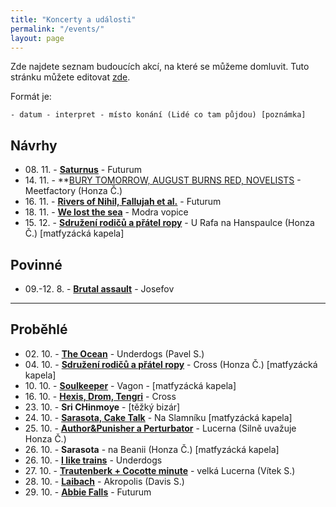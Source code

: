 ```yaml
---
title: "Koncerty a události"
permalink: "/events/"
layout: page
---
```


Zde najdete seznam budoucích akcí, na které se můžeme domluvit. Tuto stránku
můžete editovat [zde](https://github.com/yagarea/blackblog/blob/master/single-pages/events.md?plain=1).

Formát je:

```
- datum - interpret - místo konání (Lidé co tam půjdou) [poznámka]
```

## Návrhy

- 08\. 11\. \- **[Saturnus](https://obscure.cz/cs/tickets/detail/id/518)** - Futurum
- 14\. 11\. \- **[BURY TOMORROW, AUGUST BURNS RED, NOVELISTS](https://obscure.cz/cs/tickets/detail/id/387) - Meetfactory (Honza Č.)
- 16\. 11\. \- **[Rivers of Nihil, Fallujah et al.](https://obscure.cz/cs/tickets/detail/id/400)** - Futurum
- 18\. 11\. \- **[We lost the sea](https://www.ticketmaster.cz/event/we-lost-the-sea-solkyri-vstupenky/)** - Modra vopice
- 15\. 12\. \- **[Sdružení rodičů a přátel ropy](http://srpr.cz/info.php#gigs)** - U Rafa na Hanspaulce  (Honza Č.) [matfyzácká kapela]

## Povinné

- 09\.-12\. 8\. - **[Brutal assault](https://brutalassault.cz/cs)** - Josefov

---

## Proběhlé

- 02\. 10\. \- **[The Ocean](https://guides.ticketmaster.cz/event/the-ocean/the-ocean-2021-underdogs/)** - Underdogs (Pavel S.)
- 04\. 10\. \- **[Sdružení rodičů a přátel ropy](http://srpr.cz/info.php#gigs)** - Cross (Honza Č.) [matfyzácká kapela]
- 10\. 10\. \- **[Soulkeeper](http://vagon.cz/dnes.php)** - Vagon - [matfyzácká kapela]
- 16\. 10\. \- **[Hexis, Drom, Tengri](https://www.crossclub.cz/cs/program/7043-mad-cross/)** - Cross
- 23\. 10\. \- **Sri CHinmoye** - [těžký bizár]
- 24\. 10\. \- **[Sarasota, Cake Talk](https://bandzone.cz/koncert/530334-praha-na-slamniku-koncert-na-slamniku)** - Na Slamníku [matfyzácká kapela]
- 25\. 10\. \- **[Author&Punisher a Perturbator](https://obscure.cz/cs/tickets/detail/id/398)** - Lucerna (Silně uvažuje Honza Č.)
- 26\. 10\. \- **Sarasota** - na Beanii (Honza Č.) [matfyzácká kapela]
- 26\. 10\. \- **[I like trains](https://goout.net/cs/i-like-trains/szxahfr/)** - Underdogs
- 27\. 10\. \- **[Trautenberk + Cocotte minute](https://www.ticketstream.cz/akce/trautenberk-v-lucerne-krest-noveho-alba-159283)** - velká Lucerna (Vítek S.)
- 28\. 10\. \- **[Laibach](https://obscure.cz/cs/tickets/detail/id/337)** - Akropolis (Davis S.)
- 29\. 10\. \- **[Abbie Falls](https://goout.net/cs/abbie-falls+no-face-no-case+33-movement/szveedt/)** - Futurum

